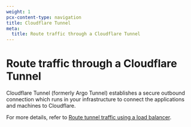 ```yaml
---
weight: 1
pcx-content-type: navigation
title: Cloudflare Tunnel
meta:
  title: Route traffic through a Cloudflare Tunnel
---
```


# Route traffic through a Cloudflare Tunnel

Cloudflare Tunnel (formerly Argo Tunnel) establishes a secure outbound connection which runs in your infrastructure to connect the applications and machines to Cloudflare.

For more details, refer to [Route tunnel traffic using a load balancer](/cloudflare-one/connections/connect-apps/routing-to-tunnel/lb).
